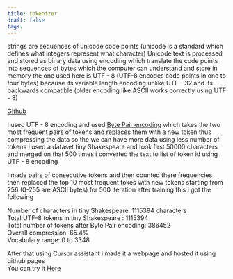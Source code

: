 ```yaml
---
title: tokenizer
draft: false
tags:
---
```

 
strings are sequences of unicode code points (unicode is a standard which defines what integers represent what character) Unicode text is processed and stored as binary data using encoding which translate the code points into sequences of bytes which the computer can understand and store in memory
the one used here is UTF - 8 (UTF-8 encodes code points in one to four bytes) because its variable length encoding unlike UTF - 32 and its backwards compatible (older encoding like ASCII works correctly using UTF - 8)

[Github](https://github.com/Blitzo125/Tokenizer)

I used UTF - 8 encoding and used [Byte Pair encoding](https://en.wikipedia.org/wiki/Byte-pair_encoding) which takes the two most frequent pairs of tokens and replaces them with a new token thus compressing the data so the we can have more data using less number of tokens
I used a dataset tiny Shakespeare and took first 50000 characters and merged on that 500 times
i converted the text to list of token id using UTF - 8 encoding

I made pairs of consecutive tokens and then counted there frequencies then replaced the top 10 most frequent tokes with new tokens starting from 256 (0-255 are ASCII bytes) for 500 iteration
after training this i got the following

Number of characters in tiny Shakespeare: 1115394 characters                                      
Total UTF-8 tokens in tiny Shakespeare : 1115394                                                             
Total number of tokens after Byte Pair encoding: 386452                                                
Overall compression: 65.4%                                                                                                  
Vocabulary range: 0 to 3348                                                                                                 

After that using Cursor assistant i made it a webpage and hosted it using github pages                                                                                                                                        
You can try it [Here](https://blitzo125.github.io/Tokenizer-web/)
